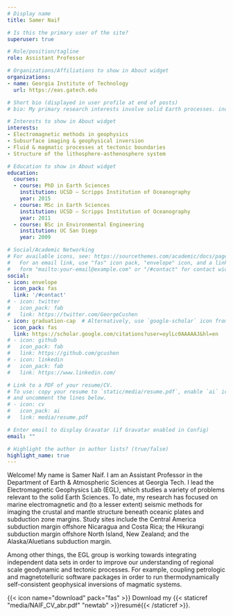 ```yaml
---
# Display name
title: Samer Naif

# Is this the primary user of the site?
superuser: true

# Role/position/tagline
role: Assistant Professor

# Organizations/Affiliations to show in About widget
organizations:
- name: Georgia Institute of Technology
  url: https://eas.gatech.edu

# Short bio (displayed in user profile at end of posts)
# bio: My primary research interests involve solid Earth processes. include geophysical inversion for subsurface imaging, the lithosphere-asthenosphere system,.

# Interests to show in About widget
interests:
- Electromagnetic methods in geophysics
- Subsurface imaging & geophysical inversion
- Fluid & magmatic processes at tectonic boundaries
- Structure of the lithosphere-asthenosphere system

# Education to show in About widget
education:
  courses:
  - course: PhD in Earth Sciences
    institution: UCSD – Scripps Institution of Oceanography
    year: 2015
  - course: MSc in Earth Sciences
    institution: UCSD – Scripps Institution of Oceanography
    year: 2011
  - course: BSc in Environmental Engineering
    institution: UC San Diego
    year: 2009

# Social/Academic Networking
# For available icons, see: https://sourcethemes.com/academic/docs/page-builder/#icons
#   For an email link, use "fas" icon pack, "envelope" icon, and a link in the
#   form "mailto:your-email@example.com" or "/#contact" for contact widget.
social:
- icon: envelope
  icon_pack: fas
  link: '/#contact'
# - icon: twitter
#   icon_pack: fab
#   link: https://twitter.com/GeorgeCushen
- icon: graduation-cap  # Alternatively, use `google-scholar` icon from `ai` icon pack
  icon_pack: fas
  link: https://scholar.google.com/citations?user=oylLc0AAAAAJ&hl=en
# - icon: github
#   icon_pack: fab
#   link: https://github.com/gcushen
# - icon: linkedin
#   icon_pack: fab
#   link: https://www.linkedin.com/

# Link to a PDF of your resume/CV.
# To use: copy your resume to `static/media/resume.pdf`, enable `ai` icons in `params.toml`, 
# and uncomment the lines below.
# - icon: cv
#   icon_pack: ai
#   link: media/resume.pdf

# Enter email to display Gravatar (if Gravatar enabled in Config)
email: ""

# Highlight the author in author lists? (true/false)
highlight_name: true
---
```


Welcome! My name is Samer Naif. I am an Assistant Professor in the Department of Earth & Atmospheric Sciences at Georgia Tech. I lead the Electromagnetic Geophysics Lab (EGL), which studies a variety of problems relevant to the solid Earth Sciences. To date, my research has focused on marine electromagnetic and (to a lesser extent) seismic methods for imaging the crustal and mantle structure beneath oceanic plates and subduction zone margins. Study sites include the Central America subduction margin offshore Nicaragua and Costa Rica; the Hikurangi subduction margin offshore North Island, New Zealand; and the Alaska/Aluetians subduction margin.

Among other things, the EGL group is working towards integrating independent data sets in order to improve our understanding of regional scale geodynamic and tectonic processes. For example, coupling petrologic and magnetotelluric software packages in order to run thermodynamically self-consistent geophysical inversions of magmatic systems.

{{< icon name="download" pack="fas" >}} Download my {{< staticref "media/NAIF_CV_abr.pdf" "newtab" >}}resumé{{< /staticref >}}.
